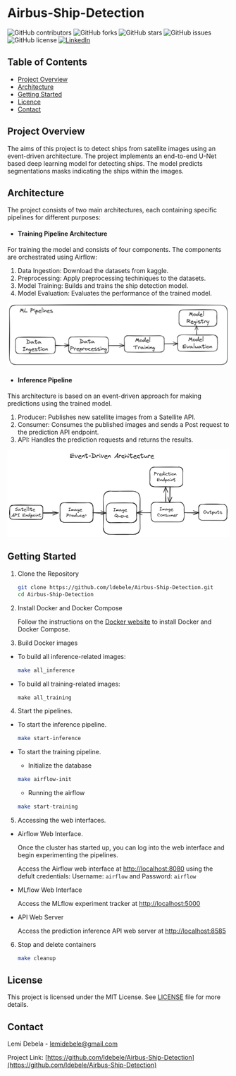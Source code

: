 
# Airbus-Ship-Detection


![GitHub contributors](https://img.shields.io/github/contributors/ldebele/Airbus-Ship-Detection)
![GitHub forks](https://img.shields.io/github/forks/ldebele/Airbus-Ship-Detection?style=social)
![GitHub stars](https://img.shields.io/github/stars/ldebele/Airbus-Ship-Detection?style=social)
![GitHub issues](https://img.shields.io/github/issues/ldebele/Airbus-Ship-Detection)
![GitHub license](https://img.shields.io/github/license/ldebele/Airbus-Ship-Detection)
[![LinkedIn](https://img.shields.io/badge/LinkedIn-Connect-blue)](https://www.linkedin.com/in/lemi-debela?lipi=urn%3Ali%3Apage%3Ad_flagship3_profile_view_base_contact_details%3BuAr7JLGOTc%2Br4epMeWrVMw%3D%3D)


<!-- Table of Contents -->
## Table of Contents
- [Project Overview](#project-overview)
- [Architecture](#architecture)
- [Getting Started](#getting-started)
- [Licence](#license)
- [Contact](#contact)


<!-- ABOUT THE PROJECT -->
## Project Overview
The aims of this project is to detect ships from satellite images using an event-driven architecture. The project implements an end-to-end U-Net based deep learning model for detecting ships. The model predicts segmentations masks indicating the ships within the images.

<!-- Architecture -->
## Architecture
The project consists of two main architectures, each containing specific pipelines for different purposes:

- #### Training Pipeline Architecture
For training the model and consists of four components. The components are orchestrated using Airflow:
1. Data Ingestion: Download the datasets from kaggle.
2. Preprocessing: Apply preprocessing techiniques to the datasets.
3. Model Training: Builds and trains the ship detection model.
4. Model Evaluation: Evaluates the performance of the trained model.
<p align="center">
  <img src="./assets/training-pipeline.png" alt="Training Workflow">
</p>

- #### Inference Pipeline 
This architecture is based on an event-driven approach for making predictions using the trained model.
1. Producer: Publishes new satellite images from a Satellite API.
2. Consumer: Consumes the published images and sends a Post request to the prediction API endpoint.
3. API: Handles the prediction requests and returns the results.
<p align="center">
  <img src="./assets/event-driven-architecture.png" alt="Inference Architecture">
</p>


<!-- GETTING STARTED -->
## Getting Started
1. Clone the Repository
    ``` bash
    git clone https://github.com/ldebele/Airbus-Ship-Detection.git
    cd Airbus-Ship-Detection 
    ```

2. Install Docker and Docker Compose

    Follow the instructions on the [Docker website]() to install Docker and Docker Compose.

3. Build Docker images
- To build all inference-related images:
    ```sh
    make all_inference
    ```
- To build all training-related images:
    ```
    make all_training
    ```
4. Start the pipelines.

- To start the inference pipeline.
    ``` bash
    make start-inference
    ```

- To start the training pipeline.
    - Initialize the database
    ``` bash
    make airflow-init
    ```
    - Running the airflow
    ```bash
    make start-training
    ```

5. Accessing the web interfaces.

- Airflow Web Interface.

    Once the cluster has started up, you can log into the web interface and begin experimenting the pipelines.

    Access the Airflow web interface at [http://localhost:8080](http://localhost:8080) using the defult credentials: Username: `airflow` and Password: `airflow`

- MLflow Web Interface

    Access the MLflow experiment tracker at [http://localhost:5000](http://localhost:5000)

- API Web Server

    Access the prediction inference API web server at [http://localhost:8585](http://localhost:8585)


6. Stop and delete containers
    ```bash
    make cleanup
    ```

<!-- LICENSE -->
## License
This project is licensed under the MIT License. See [LICENSE](./LICENCE) file for more details.

<!-- CONTACT -->
## Contact
Lemi Debela - lemidebele@gmail.com

Project Link: [https://github.com/ldebele/Airbus-Ship-Detection](https://github.com/ldebele/Airbus-Ship-Detection)